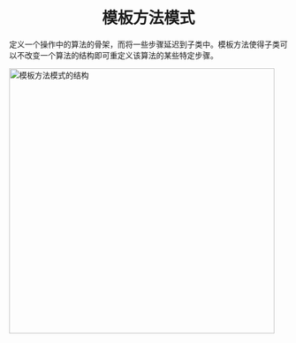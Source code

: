 <h1 align="center">
    模板方法模式
</h1>

定义一个操作中的算法的骨架，而将一些步骤延迟到子类中。模板方法使得子类可以不改变一个算法的结构即可重定义该算法的某些特定步骤。

<img src="https://refactoringguru.cn/images/patterns/diagrams/template-method/structure-2x.png" alt="模板方法模式的结构" width="480">